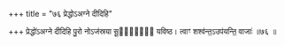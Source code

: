 +++
title = "७६ प्रेद्धोऽअग्ने दीदिहि"

+++
प्रेद्धो॑ऽअग्ने दीदिहि पु॒रो नोऽज॑स्रया सू॒र्म्या᳖ यविष्ठ। त्वाꣳ शश्व॑न्त॒ऽउप॑यन्ति॒ वाजाः॑ ॥७६ ॥